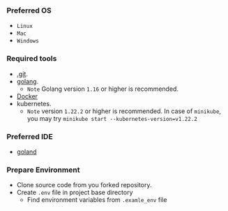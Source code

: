 ### Preferred OS

- ```Linux```
- ```Mac```
- ```Windows```

### Required tools

- [.git](https://docs.github.com/en/get-started/quickstart/set-up-git).
- [golang](https://go.dev/doc/install).
    - ``Note`` Golang version ```1.16``` or higher is recommended.
- [Docker](https://docs.docker.com/engine/install/ubuntu/)
- kubernetes.
    - ``Note`` version ```1.22.2``` or higher is recommended. In case of ```minikube```, you may
      try ```minikube start --kubernetes-version=v1.22.2```

### Preferred IDE

- [goland](https://www.jetbrains.com/go/)

### Prepare Environment

- Clone source code from you forked repository.
- Create ``.env`` file in project base directory
    - Find environment variables from ```.examle_env``` file